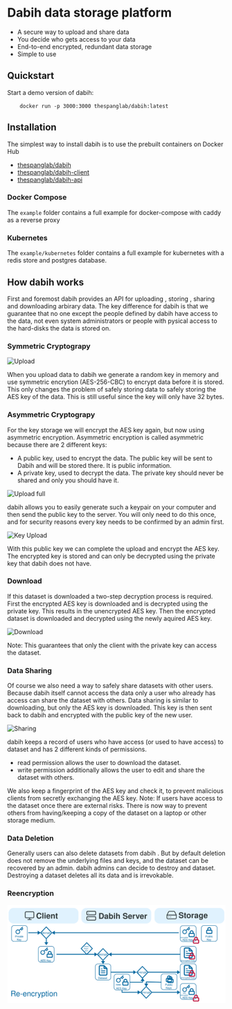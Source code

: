 # Dabih data storage platform

- A secure way to upload and share data
- You decide who gets access to your data
- End-to-end encrypted, redundant data storage
- Simple to use

## Quickstart

Start a demo version of dabih:

```
    docker run -p 3000:3000 thespanglab/dabih:latest
```

## Installation

The simplest way to install dabih is to use the prebuilt containers on Docker
Hub

- [thespanglab/dabih](https://hub.docker.com/repository/docker/thespanglab/dabih/general)
- [thespanglab/dabih-client](https://hub.docker.com/repository/docker/thespanglab/dabih-client/general)
- [thespanglab/dabih-api](https://hub.docker.com/repository/docker/thespanglab/dabih-api/general)

### Docker Compose

The `example` folder contains a full example for docker-compose with caddy as a
reverse proxy

### Kubernetes

The `example/kubernetes` folder contains a full example for kubernetes with a
redis store and postgres database.

## How dabih works

First and foremost dabih provides an API for uploading , storing , sharing and
downloading arbirary data. The key difference for dabih is that we guarantee
that no one except the people defined by dabih have access to the data, not even
system administrators or people with pysical access to the hard-disks the data
is stored on.

### Symmetric Cryptograpy

![Upload](./client/public/images/docs/upload.svg)

When you upload data to dabih we generate a random key in memory and use
symmetric encrytion (AES-256-CBC) to encrypt data before it is stored. This only
changes the problem of safely storing data to safely storing the AES key of the
data. This is still useful since the key will only have 32 bytes.

### Asymmetric Cryptograpy

For the key storage we will encrypt the AES key again, but now using asymmetric
encryption. Asymmetric encryption is called asymmetric because there are 2
different keys:

- A public key, used to encrypt the data. The public key will be sent to Dabih
  and will be stored there. It is public information.
- A private key, used to decrypt the data. The private key should never be
  shared and only you should have it.

![Upload full](./client/public/images/docs/upload_full.svg)

dabih allows you to easily generate such a keypair on your computer and then
send the public key to the server. You will only need to do this once, and for
security reasons every key needs to be confirmed by an admin first.

![Key Upload](./client/public/images/docs/key_upload.svg)

With this public key we can complete the upload and encrypt the AES key. The
encrypted key is stored and can only be decrypted using the private key that
dabih does not have.

### Download

If this dataset is downloaded a two-step decryption process is
required. First the encrypted AES key is downloaded and is decrypted using the
private key. This results in the unencrypted AES key. Then the encrypted dataset
is downloaded and decrypted using the newly aquired AES key.

![Download](./client/public/images/docs/download.svg)

Note: This guarantees that only the client with the private key can access the
dataset.

### Data Sharing

Of course we also need a way to safely share datasets with other users. Because
dabih itself cannot access the data only a user who already has access can share
the dataset with others. Data sharing is similar to downloading, but only the
AES key is downloaded. This key is then sent back to dabih and encrypted with
the public key of the new user.

![Sharing](./client/public/images/docs/share.svg)

dabih keeps a record of users who have access (or used to have access) to
dataset and has 2 different kinds of permissions.

- read permission allows the user to download the dataset.
- write permission additionally allows the user to edit and share the dataset
  with others.

We also keep a fingerprint of the AES key and check it, to prevent malicious
clients from secretly exchanging the AES key. Note: If users have access to the
dataset once there are external risks. There is now way to prevent others from
having/keeping a copy of the dataset on a laptop or other storage medium.

### Data Deletion

Generally users can also delete datasets from dabih . But by default deletion
does not remove the underlying files and keys, and the dataset can be recovered
by an admin. dabih admins can decide to destroy and dataset. Destroying a
dataset deletes all its data and is irrevokable.

### Reencryption

![Reencryption](./client/public/images/docs/reencrypt.svg)
